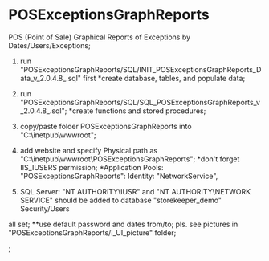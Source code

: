 # POSExceptionsGraphReports
POS (Point of Sale) Graphical Reports of Exceptions by Dates/Users/Exceptions;

1. run "POSExceptionsGraphReports/SQL/INIT_POSExceptionsGraphReports_Data_v_2.0.4.8_.sql" first
  *create database, tables, and populate data;

2. run "POSExceptionsGraphReports/SQL/SQL_POSExceptionsGraphReports_v_2.0.4.8_.sql";
  *create functions and stored procedures;
  
3. copy/paste folder POSExceptionsGraphReports into "C:\inetpub\wwwroot";

4. add website and specify Physical path as "C:\inetpub\wwwroot\POSExceptionsGraphReports";
  *don't forget IIS_IUSERS permission;
  *Application Pools: "POSExceptionsGraphReports": Identity: "NetworkService",

5. SQL Server: "NT AUTHORITY\IUSR" and "NT AUTHORITY\NETWORK SERVICE" should be added to database "storekeeper_demo" Security/Users

all set;
**use default password and dates from/to;
pls. see pictures in "POSExceptionsGraphReports/I_UI_picture" folder;

;
